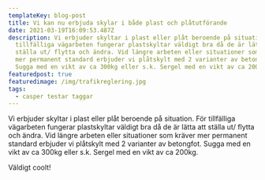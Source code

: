 ```yaml
---
templateKey: blog-post
title: Vi kan nu erbjuda skylar i både plast och plåtutförande
date: 2021-03-19T16:09:53.487Z
description: Vi erbjuder skyltar i plast eller plåt beroende på situation. För
  tillfälliga vägarbeten fungerar plastskyltar väldigt bra då de är lätta att
  ställa ut/ flytta och ändra. Vid längre arbeten eller situationer som kräver
  mer permanent standard erbjuder vi plåtskylt med 2 varianter av betongfot.
  Sugga med en vikt av ca 300kg eller s.k. Sergel med en vikt av ca 200kg.
featuredpost: true
featuredimage: /img/trafikreglering.jpg
tags:
  - casper testar taggar
---
```

Vi erbjuder skyltar i plast eller plåt beroende på situation. För tillfälliga vägarbeten fungerar plastskyltar väldigt bra då de är lätta att ställa ut/ flytta och ändra. Vid längre arbeten eller situationer som kräver mer permanent standard erbjuder vi plåtskylt med 2 varianter av betongfot. Sugga med en vikt av ca 300kg eller s.k. Sergel med en vikt av ca 200kg.



Väldigt coolt!